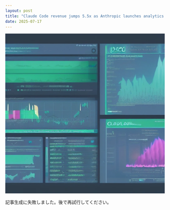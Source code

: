 ```yaml
---
layout: post
title: "Claude Code revenue jumps 5.5x as Anthropic launches analytics dashboard"
date: 2025-07-17
---
```


![記事画像](assets/images/20250717_ai.png)

記事生成に失敗しました。後で再試行してください。
